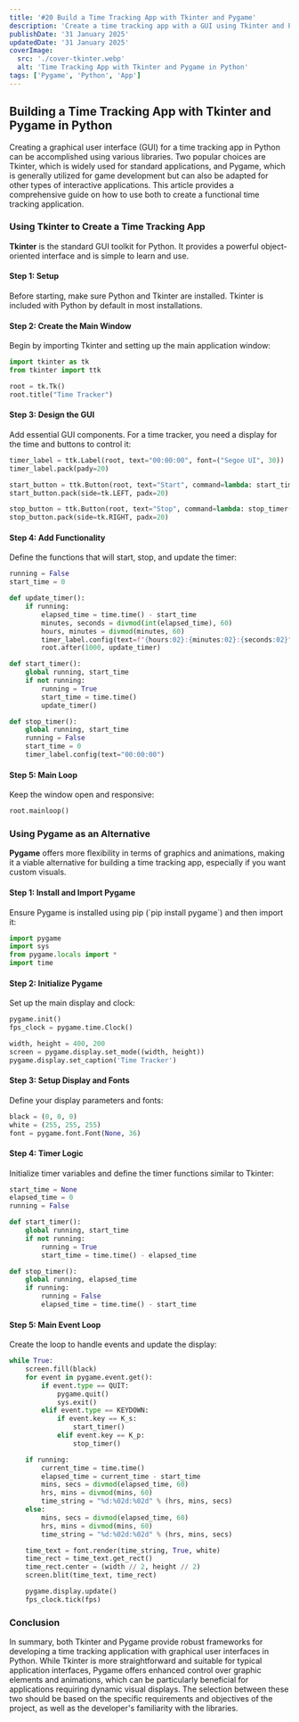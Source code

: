 ```yaml
---
title: '#20 Build a Time Tracking App with Tkinter and Pygame'
description: 'Create a time tracking app with a GUI using Tkinter and Pygame in Python.'
publishDate: '31 January 2025'
updatedDate: '31 January 2025'
coverImage:
  src: './cover-tkinter.webp'
  alt: 'Time Tracking App with Tkinter and Pygame in Python'
tags: ['Pygame', 'Python', 'App']
---
```


## Building a Time Tracking App with Tkinter and Pygame in Python

Creating a graphical user interface (GUI) for a time tracking app in Python can be accomplished using various libraries. Two popular choices are Tkinter, which is widely used for standard applications, and Pygame, which is generally utilized for game development but can also be adapted for other types of interactive applications. This article provides a comprehensive guide on how to use both to create a functional time tracking application.

### Using Tkinter to Create a Time Tracking App

**Tkinter** is the standard GUI toolkit for Python. It provides a powerful object-oriented interface and is simple to learn and use.

#### Step 1: Setup

Before starting, make sure Python and Tkinter are installed. Tkinter is included with Python by default in most installations.

#### Step 2: Create the Main Window

Begin by importing Tkinter and setting up the main application window:

```python
import tkinter as tk
from tkinter import ttk

root = tk.Tk()
root.title("Time Tracker")
```

#### Step 3: Design the GUI

Add essential GUI components. For a time tracker, you need a display for the time and buttons to control it:

```python
timer_label = ttk.Label(root, text="00:00:00", font=("Segoe UI", 30))
timer_label.pack(pady=20)

start_button = ttk.Button(root, text="Start", command=lambda: start_timer())
start_button.pack(side=tk.LEFT, padx=20)

stop_button = ttk.Button(root, text="Stop", command=lambda: stop_timer())
stop_button.pack(side=tk.RIGHT, padx=20)
```

#### Step 4: Add Functionality

Define the functions that will start, stop, and update the timer:

```python
running = False
start_time = 0

def update_timer():
    if running:
        elapsed_time = time.time() - start_time
        minutes, seconds = divmod(int(elapsed_time), 60)
        hours, minutes = divmod(minutes, 60)
        timer_label.config(text=f"{hours:02}:{minutes:02}:{seconds:02}")
        root.after(1000, update_timer)

def start_timer():
    global running, start_time
    if not running:
        running = True
        start_time = time.time()
        update_timer()

def stop_timer():
    global running, start_time
    running = False
    start_time = 0
    timer_label.config(text="00:00:00")
```

#### Step 5: Main Loop

Keep the window open and responsive:

```python
root.mainloop()
```

### Using Pygame as an Alternative

**Pygame** offers more flexibility in terms of graphics and animations, making it a viable alternative for building a time tracking app, especially if you want custom visuals.

#### Step 1: Install and Import Pygame

Ensure Pygame is installed using pip (\`pip install pygame\`) and then import it:

```python
import pygame
import sys
from pygame.locals import *
import time
```

#### Step 2: Initialize Pygame

Set up the main display and clock:

```python
pygame.init()
fps_clock = pygame.time.Clock()

width, height = 400, 200
screen = pygame.display.set_mode((width, height))
pygame.display.set_caption('Time Tracker')
```

#### Step 3: Setup Display and Fonts

Define your display parameters and fonts:

```python
black = (0, 0, 0)
white = (255, 255, 255)
font = pygame.font.Font(None, 36)
```

#### Step 4: Timer Logic

Initialize timer variables and define the timer functions similar to Tkinter:

```python
start_time = None
elapsed_time = 0
running = False

def start_timer():
    global running, start_time
    if not running:
        running = True
        start_time = time.time() - elapsed_time

def stop_timer():
    global running, elapsed_time
    if running:
        running = False
        elapsed_time = time.time() - start_time
```

#### Step 5: Main Event Loop

Create the loop to handle events and update the display:

```python
while True:
    screen.fill(black)
    for event in pygame.event.get():
        if event.type == QUIT:
            pygame.quit()
            sys.exit()
        elif event.type == KEYDOWN:
            if event.key == K_s:
                start_timer()
            elif event.key == K_p:
                stop_timer()

    if running:
        current_time = time.time()
        elapsed_time = current_time - start_time
        mins, secs = divmod(elapsed_time, 60)
        hrs, mins = divmod(mins, 60)
        time_string = "%d:%02d:%02d" % (hrs, mins, secs)
    else:
        mins, secs = divmod(elapsed_time, 60)
        hrs, mins = divmod(mins, 60)
        time_string = "%d:%02d:%02d" % (hrs, mins, secs)

    time_text = font.render(time_string, True, white)
    time_rect = time_text.get_rect()
    time_rect.center = (width // 2, height // 2)
    screen.blit(time_text, time_rect)

    pygame.display.update()
    fps_clock.tick(fps)
```

### Conclusion

In summary, both Tkinter and Pygame provide robust frameworks for developing a time tracking application with graphical user interfaces in Python. While Tkinter is more straightforward and suitable for typical application interfaces, Pygame offers enhanced control over graphic elements and animations, which can be particularly beneficial for applications requiring dynamic visual displays. The selection between these two should be based on the specific requirements and objectives of the project, as well as the developer's familiarity with the libraries.
